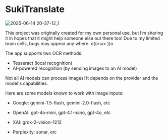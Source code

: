 # SukiTranslate

![2025-06-14 20-37-12_1](https://github.com/user-attachments/assets/a65d224d-ed54-4752-9d4c-077321b8cb77)

This project was originally created for my own personal use, but I’m sharing it in hopes that it might help someone else out there too! 
Due to my limited brain cells, bugs may appear any where. o((>ω< ))o

The app supports two OCR methods:
- Tesseract (local recognition)
- AI-powered recognition (by sending images to an AI model)

Not all AI models can process images! It depends on the provider and the model's capabilities.

Here are some models known to work with image inputs:
- Google:
    gemini-1.5-flash,
    gemini-2.0-flash,
    etc

- OpenAI:
    gpt-4o-mini,
    gpt-4.1-nano,
    gpt-4o,
    etc

- XAI:
    grok-2-vision-1212

- Perplexity:
    sonar,
    etc
